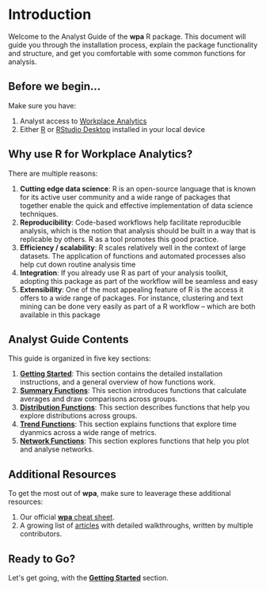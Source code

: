 # Introduction

Welcome to the Analyst Guide of the **wpa** R package. This document will guide you through the installation process, explain the package functionality and structure, and get you comfortable with some common functions for analysis.

## Before we begin...

Make sure you have:
1.  Analyst access to [Workplace Analytics](https://www.microsoft.com/en-us/microsoft-365/business/workplace-analytics)
2.  Either [R](https://www.r-project.org/) or [RStudio Desktop](https://rstudio.com/products/rstudio/download/#download) installed in your local device

## Why use R for Workplace Analytics?

There are multiple reasons:

1. **Cutting edge data science**: R is an open-source language that is known for its active user community and a wide range of packages that together enable the quick and effective implementation of data science techniques.
2. **Reproducibility**: Code-based workflows help facilitate reproducible analysis, which is the notion that analysis should be built in a way that is replicable by others. R as a tool promotes this good practice. 
3. **Efficiency / scalability**: R scales relatively well in the context of large datasets. The application of functions and automated processes also help cut down routine analysis time 
4. **Integration**: If you already use R as part of your analysis toolkit, adopting this package as part of the workflow will be seamless and easy
5. **Extensibility**: One of the most appealing feature of R is the access it offers to a wide range of packages. For instance, clustering and text mining can be done very easily as part of a R workflow – which are both available in this package

## Analyst Guide Contents

This guide is organized in five key sections:

1. [**Getting Started**](analyst_guide_getting_started.html): This section contains the detailed installation instructions, and a general overview of how functions work. 
2. [**Summary Functions**](analyst_guide_summary.html): This section introduces functions that calculate averages and draw comparisons across groups.
3. [**Distribution Functions**](analyst_guide_distribution.html): This section describes functions that help you explore distributions across groups.
4. [**Trend Functions**](analyst_guide_trend.html): This section explains functions that explore time dyanmics across a wide range of metrics.
5. [**Network Functions**](analyst_guide_network.html): This section explores functions that help you plot and analyse networks.

## Additional Resources

To get the most out of **wpa**, make sure to leaverage these additional resources: 

1. Our official [**wpa** cheat sheet](https://github.com/microsoft/wpa/blob/main/man/figures/wpa%20cheatsheet_20201116.pdf).
2. A growing list of [articles](https://microsoft.github.io/wpa/articles/) with detailed walkthroughs, written by multiple contributors. 

## Ready to Go?

Let's get going, with the [**Getting Started**](analyst_guide_getting_started.html) section.

